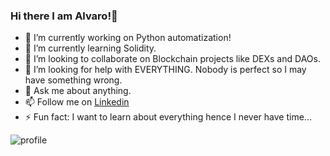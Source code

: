 ### Hi there I am Alvaro!👋

- 🔭 I’m currently working on Python automatization!
- 🌱 I’m currently learning Solidity.
- 👯 I’m looking to collaborate on Blockchain projects like DEXs and DAOs.
- 🤔 I’m looking for help with EVERYTHING. Nobody is perfect so I may have something wrong. 
- 💬 Ask me about anything.
- 📫 Follow me on [Linkedin](https://www.linkedin.com/in/alvarovillalbaperez/)
- ⚡ Fun fact: I want to learn about everything hence I never have time...

![profile](https://user-images.githubusercontent.com/87529457/156182981-0a437d86-5c92-4e1d-8335-7a3b8b0162f7.gif)


